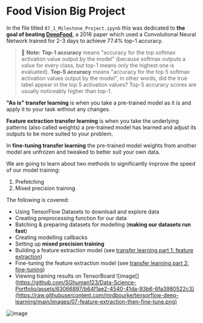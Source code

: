 # Food Vision Big Project

In the file titled ` 07_1_Milestone_Project.ipynb ` this was dedicated to **the goal of beating [DeepFood](https://www.researchgate.net/publication/304163308_DeepFood_Deep_Learning-Based_Food_Image_Recognition_for_Computer-Aided_Dietary_Assessment)**, a 2016 paper which used a Convolutional Neural Network trained for 2-3 days to achieve 77.4% top-1 accuracy.

> 🔑 **Note:** **Top-1 accuracy** means "accuracy for the top softmax activation value output by the model" (because softmax outputs a value for every class, but top-1 means only the highest one is evaluated). **Top-5 accuracy** means "accuracy for the top 5 softmax activation values output by the model", in other words, did the true label appear in the top 5 activation values? Top-5 accuracy scores are usually noticeably higher than top-1.

**"As is" transfer learning** is when you take a pre-trained model as it is and apply it to your task without any changes.

**Feature extraction transfer learning** is when you take the underlying patterns (also called weights) a pre-trained model has learned and adjust its outputs to be more suited to your problem.

In **fine-tuning transfer learning** the pre-trained model weights from another model are unfrozen and tweaked to better suit your own data.


We are going to learn about two methods to significantly improve the speed of our model training:
1. Prefetching
2. Mixed precision training

The following is covered:

* Using TensorFlow Datasets to download and explore data
* Creating preprocessing function for our data
* Batching & preparing datasets for modelling (**making our datasets run fast**)
* Creating modelling callbacks
* Setting up **mixed precision training**
* Building a feature extraction model (see [transfer learning part 1: feature extraction](https://github.com/mrdbourke/tensorflow-deep-learning/blob/main/04_transfer_learning_in_tensorflow_part_1_feature_extraction.ipynb))
* Fine-tuning the feature extraction model (see [transfer learning part 2: fine-tuning](https://github.com/mrdbourke/tensorflow-deep-learning/blob/main/05_transfer_learning_in_tensorflow_part_2_fine_tuning.ipynb))
* Viewing training results on TensorBoard
![image[](https://github.com/SGhuman123/Data-Science-Portfolio/assets/63066897/b64f1ae2-4540-41da-93b6-6fa3980522c3](https://raw.githubusercontent.com/mrdbourke/tensorflow-deep-learning/main/images/07-feature-extraction-then-fine-tune.png)

![image](https://github.com/SGhuman123/Data-Science-Portfolio/assets/63066897/b6349a86-5bd7-4c89-ac50-2ffa9a34c01c)
